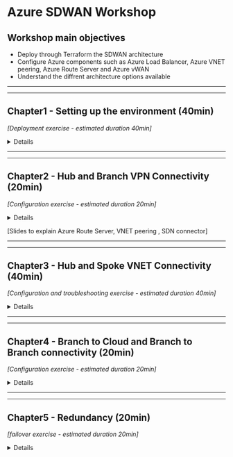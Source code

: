 # Azure SDWAN Workshop

## Workshop main objectives
* Deploy through Terraform the SDWAN architecture
* Configure Azure components such as Azure Load Balancer, Azure VNET peering, Azure Route Server and Azure vWAN
* Understand the diffrent architecture options available

***
***
## Chapter1 - Setting up the environment (40min)
_[Deployment exercise - estimated duration 40min]_

<details>

### Task 1 - Setup your AzureCloud Shell 

### Task 2 - Run the Terraform Code
* Clone the Github repo
* Run `Terraform init`
* Run `Terraform plan`
* Run `Terraform apply`

### Task 3 - Verifications
* Using the Terraform output verify that you have access to the FortiGates
* Connect to the Branch sites FortiGates and check the VPN status 


### Task 4 - QUIZ
* FortiGates do not have public IP attached to them, how are we accessing them then?
* Why the VPN are down ?

</details>

***
***
## Chapter2 - Hub and Branch VPN Connectivity (20min)
_[Configuration exercise - estimated duration 20min]_

<details>

### Task 1 - Add the FortiGates to the Hub Load Balancer Backend Pool
* Go to the Hub External Load Balancer **sdwan-student01-workshop-hub1-elb1**
* Click on Backend pools
* Add FortiGate1 and FortiGate2 port1 interfaces

    ![hub-lb-backend](images/externallbbackend.jpg)

### Task 2 - Create load balancing rules for IPSEC VPN Traffic
* Click on the Hub external Load balance and go to Load balancing rules
* Create Load balacing rules for UDP 500 and UDP 4500

    ![hub-lb-rule1](images/externallbrule1.jpg)
    ![hub-lb-rule2](images/externallbrule2.jpg)

        
### Task 3 - Verifications
* Verify that the FortiGate are responding to Azure Load Balancer Health Checks: click on the Hub external Load balance and then go to Insights

    ![hub-lb-insights](images/externallbinsights.jpg)

* Verify that the VPN to the Hub are UP  (please reboot the Branch FortiGate once if the VPN does not come up)

    ![vpn](images/vpnup.jpg)

* Verify that the BGP peering with the hub is UP and that the Branch FortiGate learn the Hub and other Branches CIDRs


### Task 4 - QUIZ
* Why to access the FortiGates we used NAT rules, and for IPSEC VPN traffic we used Load balancing rules ?
* Why only one FortiGate is answering Azure LB Health Checks
* In the routing table do you see Spoke11 and Spoke12 CIDRs ?
* Why the FortiGates in the Branch don't see the Spoke11 VNET and Spoke12 VNET CIDRs (10.11.0.0/16 and 10.12.0.0/16)

</details>

[Slides to explain Azure Route Server, VNET peering , SDN connector]

***
***
## Chapter3 - Hub and Spoke VNET Connectivity (40min)
_[Configuration and troubleshooting exercise - estimated duration 40min]_

<details>

### Task 1 - Create the VNET peering
* Create a VNET peering between the Spoke11 VNET and the Hub VNET. Go to the Spoke VNET, studentxx-workshop-sdwan-spoke11 and then click on Peerings.
* Repeat the above between Spoke12 VNET and the Hub VNET

    ![vnetpeering1](images/spoke11-to-Hub-peering.jpg)

* Check now that the Branch FortiGate learn the Spoke11 VNET and Spoke12 VNET CIDRs

### Task 2 - Check Azure route server configuration and learned routes
* Go to Azure Route Server. Click on your Azure Route Server studentxx-workshop-sdwan-RouteServer.
* Click on Peers on the left side of the menu
* List the routes leanred by Azure Route Server. Run the command below from your Azure Cloud Shell

`az network routeserver peering list-learned-routes -g studentxx-workshop-sdwan --routeserver studentxx-workshop-sdwan-RouteServer --name sdwan-fgt1`

`az network routeserver peering list-learned-routes -g studentxx-workshop-sdwan --routeserver studentxx-workshop-sdwan-RouteServer --name sdwan-fgt2`


### Task 3 - Create a Dynamic SDN object [troubleshooting required]
* Is your Hub FortiGate able to see the Dynamic filters ?
    * **Trouleshoot and Make the required changes** to allow the FortiGate to retrieve the SDN filters.
    * Hints:
    =
        * FGT Branch3 is able to retrieve the filters, why that is not the case for the FortiGates Behind Load Balancers.
        * FGT Branch3 is standalone, all other FortiGates are in A-P HA, how does that affect traffic to retrieve SDN filters?

* On the Hub FortiGate, create a dynamic object that resolves to the Spoke VNETs VMs
* On the Hub FortiGate, use the object created above on policy3 to restrict traffic coming from the Branches       
### Task 4 - Traffic generation
* Generate Traffic from Branch1 Primary FortiGate:  
    1. Connect to the Branch1 Primary FortiGate
    2. Configure ping-options to initiate traffic from FortiGate's private nic. 
    3. Initiate a ping to Spoke11 and Spoke12 Linux VM

    ![traffic](images/traffic1.jpg)

* Generate Traffic from Branch1 Linux VM:  
    1. Enable serial console access on Branch1 Linux VM
        * Click on the VM studentXX-sdwan-workshop-br1lnx1
        * Go to Boot diagnostics -> Settings ->  Select **Enable with custom storage account**
        * From the dropdown list, select the storage account that is assigned to you

            ![console1](images/ssh-br-lnx-console1.jpg)
            ![console2](images/ssh-br-lnx-console2.jpg)
    
    2. Go to the VM Serial Console
        ![console3](images/ssh-br-lnx-console3.jpg)

    3. Initiate a ping to Spoke11 and Spoke12 Linux VMs 
    ```
     ping 10.11.1.4
     ping 10.12.1.4 
     
    ```
    4. Does it work ?


### Task 5 - QUIZ
* Why the Branch FortiGate is able to reach the remote spoke VNET but _NOT_ The Branch VM  behind the FortiGate
* What was missing to allow the FortiGates to retreive SDN connector filters 
* Why the FortiGate is able to ONLY see filters and objects ONLY in its resource groupe
* FortiGate at the Branch1 and Branch2 are both behind Azure Load Balancer (behind NAT). Branch1 to Branch2 traffic will succesfully establish an ADVPN shortcut?

</details>

***
***
## Chapter4 - Branch to Cloud and Branch to Branch connectivity (20min)
_[Configuration exercise - estimated duration 20min]_

<details>

### Task 1 - Create a route in the UDR
* Click on the Branch1 private route table (studentxx-sdwan-workshop-branch1_rt)
* Add a default route that points to the Internal Load balancer listener 
* Repeat the previous step to Branch2 and Branch3 Route Tables (please use the correct ip as the next hop)

    ![udr](images/defaultroutebranch1.jpg)

### Task 2 - Generate traffic to the Hub
* Connect to the Branch1 Linux Host via the serial console
* Generate traffic to Hub
    ```
     ping 10.11.1.4
     ping 10.12.1.4 
     
    ```
* Does it work now ?

### Task 3 - Generate traffic between Branches
* Connect to the Branch1 Linux Host via the serial console
* Generate traffic to Branch2 Linux Host
   ```
     ping 172.17.5.4
     
    ```
* Check if an ADVPN shortcut has been created

### Task 3 - QUIZ
* How is the Spoke VNET Linux VM is able to respond to ping requests from the Branch site without any routing configuration while we had to confiure a route for the Branch Linux VM.

* The Load balancer has two front end ip public addresses, How do we ensure that traffic egressing Branch1 on port1 (isp1)  has always the same public ip applied ? Same for traffic egressing Branch1 on port3 (isp2)


</details>

***
***
## Chapter5 - Redundancy (20min)
_[failover exercise - estimated duration 20min]_

<details>

### Task 1 - Generate ICMP traffic
* Access the serial console by clicking on the VM studentXX-sdwan-workshop-br1lnx1 and then Serial Console
* Ping a resource in the Hub as well as in a remote branch site `ping 10.11.1.4`
### Task 2 - Initiate a failover
* Connect to the Branch1 Primary FortiGate . Initiate a failover by rebooting the primary FortiGate
* Monitor the number of lost Ping and the failover time
* How long did it take ?
* Have the VPN been renegotiated upon failover or maintained ?

    ![failover](images/defaultroutebranch1.jpg)

### Task 3 - Generate TCP traffic
* Ensure that both units of Branch1 FGT in the cluster is up and running
* Access the serial console of Branch1 Linux VM by clicking on the VM studentXX-sdwan-workshop-br1lnx1 and then click on Serial Console
* Generate an SSH session to the Hub Linux VM 

   ```
   ssh studentxx@10.11.1.4
   
   ```
* From Hub Linux VM SSH session generate a continous stream of connections to track the failover event 
   
   ```
   while true; date; do curl -I -sw '%{http_code}'  https://www.lemonde.fr/ ; echo -e "\n================="; sleep 1 ; done

   ```   
* Connect to the Branch1 Primary FortiGate . Initiate a failover by rebooting the primary FortiGate
* Monitor the SSH connexion
* Did you lose the TCP connexion ?
### Task 6 - QUIZ
* Why did we lose the SSH (TCP) session with a "short" failover time ? 


***
***
## Chapter 6 - Scaling (20min)
_[Presentation - estimated duration 20min]_
<details>

</details>

***
***

## Chapter 7 - Azure virtualWAN [estimated duration 60min]
_[Configuration exercise - estimated duration 20min]_

<details>

</details>